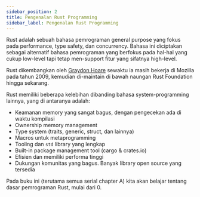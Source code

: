 ```yaml
---
sidebar_position: 2
title: Pengenalan Rust Programming
sidebar_label: Pengenalan Rust Programming
---
```


Rust adalah sebuah bahasa pemrograman general purpose yang fokus pada performance, type safety, dan concurrency. Bahasa ini diciptakan sebagai alternatif bahasa pemrograman yang berfokus pada hal-hal yang cukup low-level tapi tetap men-support fitur yang sifatnya high-level.

Rust dikembangkan oleh [Graydon Hoare](https://twitter.com/graydon_pub) sewaktu ia masih bekerja di Mozilla pada tahun 2009, kemudian di-maintain di bawah naungan Rust Foundation hingga sekarang.

Rust memiliki beberapa kelebihan dibanding bahasa system-programming lainnya, yang di antaranya adalah:

- Keamanan memory yang sangat bagus, dengan pengecekan ada di waktu kompilasi
- Ownership memory management
- Type system (traits, generic, struct, dan lainnya)
- Macros untuk metaprogramming
- Tooling dan `std` library yang lengkap
- Built-in package management tool (cargo & crates.io)
- Efisien dan memiliki performa tinggi
- Dukungan komunitas yang bagus. Banyak library open source yang tersedia

Pada buku ini (terutama semua serial chapter A) kita akan belajar tentang dasar pemrograman Rust, mulai dari 0.
